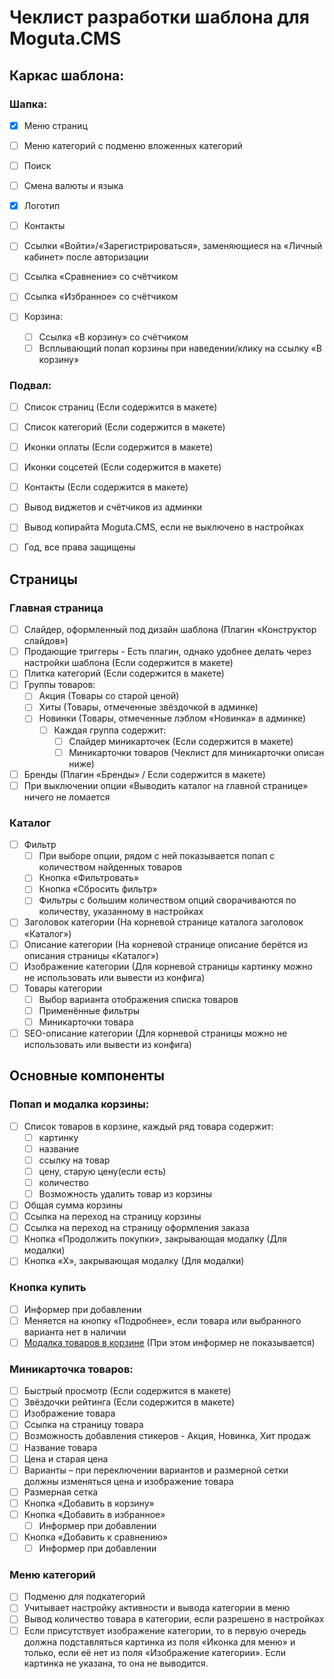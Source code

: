 # Чеклист разработки шаблона для Moguta.CMS

## Каркас шаблона:

### Шапка:
- [x] Меню страниц
- [ ] Меню категорий с подменю вложенных категорий
- [ ] Поиск
- [ ] Смена валюты и языка
- [x] Логотип
- [ ] Контакты
- [ ] Ссылки «Войти»/«Зарегистрироваться», заменяющиеся на «Личный кабинет» после авторизации
- [ ] Ссылка «Сравнение» со счётчиком
- [ ] Ссылка «Избранное» со счётчиком

- [ ] Корзина:
	- [ ] Ссылка «В корзину» со счётчиком
	- [ ] Всплывающий попап корзины при наведении/клику на ссылку «В корзину»

### Подвал:
- [ ] Список страниц (Если содержится в макете)  		
- [ ] Список категорий (Если содержится в макете)  		
- [ ] Иконки оплаты (Если содержится в макете)
- [ ] Иконки соцсетей (Если содержится в макете)
- [ ] Контакты (Если содержится в макете)  		
- [ ] Вывод виджетов и счётчиков из админки
- [ ] Вывод копирайта Moguta.CMS, если не выключено в настройках
- [ ] Год, все права защищены

			
## Страницы
			
### Главная страница			
- [ ] Слайдер, оформленный под дизайн шаблона (Плагин «Конструктор слайдов»)
- [ ] Продающие триггеры - Есть плагин, однако удобнее делать через настройки шаблона (Если содержится в макете)
- [ ] Плитка категорий (Если содержится в макете) 
- [ ] Группы товаров:
    - [ ] Акция (Товары со старой ценой)
    - [ ] Хиты (Товары, отмеченные звёздочкой в админке)
    - [ ] Новинки (Товары, отмеченные лэблом «Новинка» в админке)	    
        - [ ] Каждая группа содержит:
            - [ ] Слайдер миникарточек (Если содержится в макете)
            - [ ] Миникарточки товаров (Чеклист для миникарточки описан ниже)
- [ ] Бренды (Плагин «Бренды» / Если содержится в макете)     
- [ ] При выключении опции «Выводить каталог на главной странице» ничего не ломается

### Каталог
- [ ] Фильтр
    - [ ] При выборе опции, рядом с ней показывается попап с количеством найденных товаров
    - [ ] Кнопка «Фильтровать»
    - [ ] Кнопка «Сбросить фильтр»
    - [ ] Фильтры с большим количеством опций сворачиваются по количеству, указанному в настройках
- [ ] Заголовок категории (На корневой странице каталога заголовок «Каталог»)    
- [ ] Описание категории (На корневой странице описание берётся из описания страницы «Каталог»)    
- [ ] Изображение категории (Для корневой страницы картинку можно не использовать или вывести из конфига)      
- [ ] Товары категории
    - [ ] Выбор варианта отображения списка товаров
    - [ ] Применённые фильтры
    - [ ] Миникарточки товара
- [ ] SEO-описание категории (Для корневой страницы можно не использовать или вывести из конфига)      
	            
## Основные компоненты

### Попап и модалка корзины:
- [ ] Список товаров в корзине, каждый ряд товара содержит: 
    - [ ] картинку
    - [ ] название
    - [ ] ссылку на товар
    - [ ] цену, старую цену(если есть)
    - [ ] количество
    - [ ] Возможность удалить товар из корзины
- [ ] Общая сумма корзины
- [ ] Ссылка на переход на страницу корзины
- [ ] Ссылка на переход на страницу оформления заказа
- [ ] Кнопка «Продолжить покупки», закрывающая модалку (Для модалки)
- [ ] Кнопка «Х», закрывающая модалку (Для модалки)

### Кнопка купить
- [ ] Информер при добавлении 
- [ ] Меняется на кнопку «Подробнее», если товара или выбранного варианта нет в наличии
- [ ] [Модалка товаров в корзине](#попап-и-модалка-корзины) (При этом информер не показывается)   

### Миникарточка товаров:
- [ ] Быстрый просмотр (Если содержится в макете)
- [ ] Звёздочки рейтинга (Если содержится в макете)
- [ ] Изображение товара
- [ ] Ссылка на страницу товара
- [ ] Возможность добавления стикеров - Акция, Новинка, Хит продаж
- [ ] Название товара
- [ ] Цена и старая цена
- [ ] Варианты – при переключении вариантов и размерной сетки должны изменяться цена и изображение товара
- [ ] Размерная сетка
- [ ] Кнопка «Добавить в корзину»         
- [ ] Кнопка «Добавить в избранное»
    - [ ] Информер при добавлении
- [ ] Кнопка «Добавить к сравнению»
    - [ ] Информер при добавлении
    
### Меню категорий
- [ ] Подменю для подкатегорий
- [ ] Учитывает настройку активности и вывода категории в меню
- [ ] Вывод количество товара в категории, если разрешено в настройках   
- [ ] Если присутствует изображение категории, то в первую очередь должна подставляться картинка из поля «Иконка для меню» и только, если её нет из поля «Изображение категории». Если картинка не указана, то она не выводится.     
